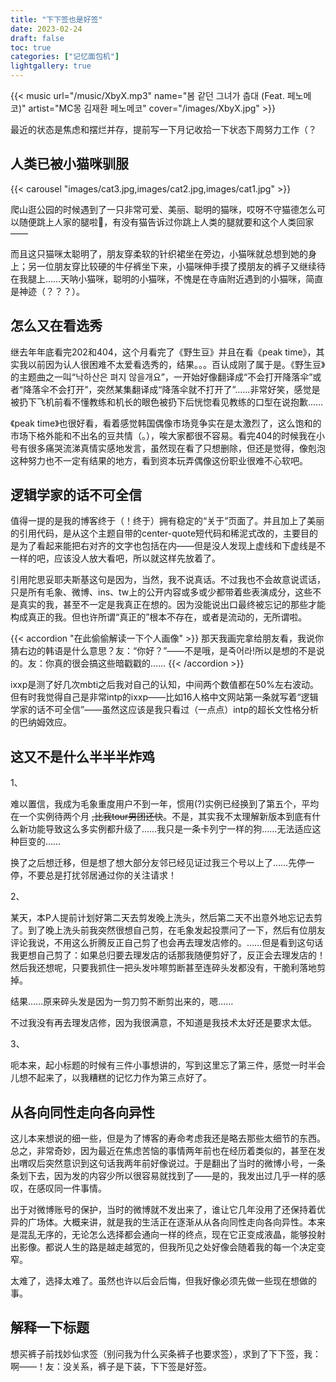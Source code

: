 ```yaml
---
title: "下下签也是好签"
date: 2023-02-24
draft: false
toc: true
categories: ["记忆面包机"]
lightgallery: true
---
```


{{< music url="/music/XbyX.mp3" name="봄 같던 그녀가 춥대 (Feat. 페노메코)" artist="MC몽 김재환 페노메코"  cover="/images/XbyX.jpg" >}}

最近的状态是焦虑和摆烂并存，提前写一下月记收拾一下状态下周努力工作（？

<!--

resources:
- name: "featured-image"
  src: "featured-image.png"
-->

## 人类已被小猫咪驯服

{{< carousel "images/cat3.jpg,images/cat2.jpg,images/cat1.jpg" >}}

爬山逛公园的时候遇到了一只非常可爱、美丽、聪明的猫咪，哎呀不守猫德怎么可以随便跳上人家的腿啦🥺，有没有猫告诉过你跳上人类的腿就要和这个人类回家——

而且这只猫咪太聪明了，朋友穿柔软的针织裙坐在旁边，小猫咪就总想到她的身上；另一位朋友穿比较硬的牛仔裤坐下来，小猫咪伸手摸了摸朋友的裤子又继续待在我腿上……天呐小猫咪，聪明的小猫咪，不愧是在寺庙附近遇到的小猫咪，简直是神迹（？？？）。

## 怎么又在看选秀

继去年年底看完202和404，这个月看完了《野生豆》并且在看《peak time》，其实我以前因为认人很困难不太爱看选秀的，结果。。。百认成刚了属于是。《野生豆》的主题曲之一叫“낙하산은 펴지 않을개요”，一开始好像翻译成“不会打开降落伞”或者“降落伞不会打开”，突然某集翻译成“降落伞就不打开了”……非常好笑，感觉是被扔下飞机前看不懂教练和机长的眼色被扔下后恍惚看见教练的口型在说抱歉……

《peak time》也很好看，看着感觉韩国偶像市场竞争实在是太激烈了，这么饱和的市场下格外能和不出名的豆共情（。），唉大家都很不容易。看完404的时候我在小号有很多痛哭流涕真情实感地发言，虽然现在看了只想删除，但还是觉得，像剋泡这种努力也不一定有结果的地方，看到资本玩弄偶像这份职业很难不心软吧。

## 逻辑学家的话不可全信

值得一提的是我的博客终于（！终于）拥有稳定的“关于”页面了。并且加上了美丽的引用代码，是从这个主题自带的center-quote短代码和稀泥式改的，主要目的是为了看起来能把右对齐的文字也包括在内——但是没人发现上虚线和下虚线是不一样的吧，应该没人放大看吧，所以就这样先放着了。

引用陀思妥耶夫斯基这句是因为，当然，我不说真话。不过我也不会故意说谎话，只是所有毛象、微博、ins、tw上的公开内容或多或少都带着些表演成分，这些不是真实的我，甚至不一定是我真正在想的。因为没能说出口最终被忘记的那些才能构成真正的我。但也许所谓“真正的”根本不存在，或者是流动的，无所谓啦。

{{< accordion "在此偷偷解读一下个人画像" >}}
那天我画完拿给朋友看，我说你猜右边的韩语是什么意思？友：“你好？”——不是哦，是죽어라!所以是想的不是说的。友：你真的很会搞这些暗戳戳的……
{{< /accordion >}}

ixxp是测了好几次mbti之后我对自己的认知，中间两个数值都在50%左右波动。但有时我觉得自己是非常intp的ixxp——比如16人格中文网站第一条就写着“逻辑学家的话不可全信”——虽然这应该是我只看过（一点点）intp的超长文性格分析的巴纳姆效应。

## 这又不是什么半半半炸鸡

1、

难以置信，我成为毛象重度用户不到一年，惯用(?)实例已经换到了第五个，平均在一个实例待两个月 ~~,比我tour男团还快~~。不是，其实我不太理解新版本到底有什么新功能导致这么多实例都升级了……我只是一条卡列宁一样的狗……无法适应这种巨变的……

换了之后想迁移，但是想了想大部分友邻已经见证过我三个号以上了……先停一停，不要总是打扰邻居通过你的关注请求！

2、

某天，本P人提前计划好第二天去剪发晚上洗头，然后第二天不出意外地忘记去剪了。到了晚上洗头前我突然很想自己剪，在毛象发起投票问了一下，然后有位朋友评论我说，不用这么折腾反正自己剪了也会再去理发店修的。……但是看到这句话我更想自己剪了：如果总归要去理发店的话那我随便剪好了，反正会去理发店的！然后我还想呢，只要我抓住一把头发咔嚓剪断甚至连碎头发都没有，干脆利落地剪掉。

结果……原来碎头发是因为一剪刀剪不断剪出来的，嗯……

不过我没有再去理发店修，因为我很满意，不知道是我技术太好还是要求太低。

3、

呃本来，起小标题的时候有三件小事想讲的，写到这里忘了第三件，感觉一时半会儿想不起来了，以我糟糕的记忆力作为第三点好了。

## 从各向同性走向各向异性

这儿本来想说的细一些，但是为了博客的寿命考虑我还是略去那些太细节的东西。总之，非常奇妙，因为最近在焦虑苦恼的事情两年前也在经历着类似的，甚至在发出喟叹后突然意识到这句话我两年前好像说过。于是翻出了当时的微博小号，一条条划下去，因为发的内容少所以很容易就找到了——是的，我发出过几乎一样的感叹，在感叹同一件事情。

出于对微博账号的保护，当时的微博就不发出来了，谁让它几年没用了还保持着优异的广场体。大概来讲，就是我的生活正在逐渐从从各向同性走向各向异性。本来是混乱无序的，无论怎么选择都会通向一样的终点，现在它正变成液晶，能够投射出影像。都说人生的路是越走越宽的，但我所见之处好像会随着我的每一个决定变窄。

太难了，选择太难了。虽然也许以后会后悔，但我好像必须先做一些现在想做的事。

## 解释一下标题

想买裤子前找妙仙求签（别问我为什么买条裤子也要求签），求到了下下签，我：啊——！友：没关系，裤子是下装，下下签是好签。